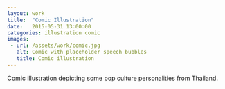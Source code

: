 ```yaml
---
layout: work
title:  "Comic Illustration"
date:   2015-05-31 13:00:00
categories: illustration comic
images: 
 - url: /assets/work/comic.jpg
   alt: Comic with placeholder speech bubbles
   title: Comic illustration
---
```

Comic illustration depicting some pop culture personalities from Thailand.

<!--more-->